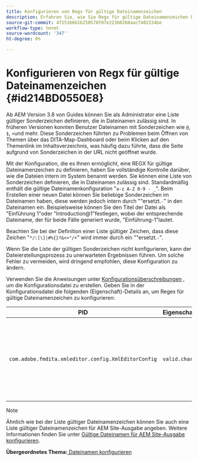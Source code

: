 ```yaml
---
title: Konfigurieren von Regx für gültige Dateinamenzeichen
description: Erfahren Sie, wie Sie Regx für gültige Dateinamenzeichen konfigurieren.
source-git-commit: 4f15166b1b250578f07e223b0260aacf402224be
workflow-type: tm+mt
source-wordcount: '347'
ht-degree: 0%

---
```



# Konfigurieren von Regx für gültige Dateinamenzeichen {#id214BD0550E8}

Ab AEM Version 3.8 von Guides können Sie als Administrator eine Liste gültiger Sonderzeichen definieren, die in Dateinamen zulässig sind. In früheren Versionen konnten Benutzer Dateinamen mit Sonderzeichen wie `@`, `$`, `>`und mehr. Diese Sonderzeichen führten zu Problemen beim Öffnen von Themen über das DITA-Map-Dashboard oder beim Klicken auf den Themenlink im Inhaltsverzeichnis, was häufig dazu führte, dass die Seite aufgrund von Sonderzeichen in der URL nicht geöffnet wurde.

Mit der Konfiguration, die es Ihnen ermöglicht, eine REGX für gültige Dateinamenzeichen zu definieren, haben Sie vollständige Kontrolle darüber, wie die Dateien intern im System benannt werden. Sie können eine Liste von Sonderzeichen definieren, die in Dateinamen zulässig sind. Standardmäßig enthält die gültige Dateinamenkonfiguration &quot;`a-z A-Z 0-9 - _`&quot;. Beim Erstellen einer neuen Datei können Sie beliebige Sonderzeichen im Dateinamen haben, diese werden jedoch intern durch &quot;&quot;ersetzt.`-`&quot; in den Dateinamen ein. Beispielsweise können Sie den Titel der Datei als &quot;Einführung 1&quot;oder &quot;Introduction@1&quot;festlegen, wobei der entsprechende Dateiname, der für beide Fälle generiert wurde, &quot;Einführung-1&quot;lautet.

Beachten Sie bei der Definition einer Liste gültiger Zeichen, dass diese Zeichen &quot;`*/:[\]|#%{}?&<>"/+`&quot; wird immer durch ein &quot;&quot;ersetzt.`-`&quot;.

Wenn Sie die Liste der gültigen Sonderzeichen nicht konfigurieren, kann der Dateierstellungsprozess zu unerwarteten Ergebnissen führen. Um solche Fehler zu vermeiden, wird dringend empfohlen, diese Konfiguration zu ändern.

Verwenden Sie die Anweisungen unter [Konfigurationsüberschreibungen](download-install-additional-config-override.md#) , um die Konfigurationsdatei zu erstellen. Geben Sie in der Konfigurationsdatei die folgenden \(Eigenschaft\)-Details an, um Regex für gültige Dateinamenzeichen zu konfigurieren:

| PID | Eigenschaftenschlüssel | Eigenschaftswert |
|---|------------|--------------|
| `com.adobe.fmdita.xmleditor.config.XmlEditorConfig` | `valid.characters` | Der Wert ist ein Regex-Muster. Sie muss drei grundlegende Zeichen enthalten und die Liste muss mit einem Bindestrich \(-\) beginnen.<br> **Standardwert**: \[-a-zA-Z0-9\_\] |

>[!NOTE]
>
> Ähnlich wie bei der Liste gültiger Dateinamenzeichen können Sie auch eine Liste gültiger Dateinamenzeichen für AEM Site-Ausgabe angeben. Weitere Informationen finden Sie unter [Gültige Dateinamen für AEM Site-Ausgabe konfigurieren](conf-file-names-valid-regx-aem-site-output.md#).

**Übergeordnetes Thema:**[ Dateinamen konfigurieren](conf-file-names.md)

